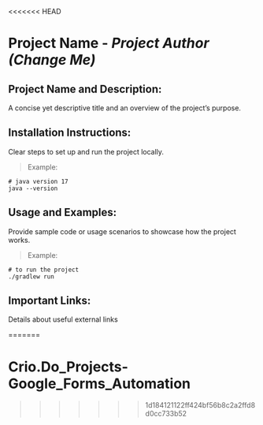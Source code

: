 <<<<<<< HEAD
# Project Name - _Project Author (Change Me)_

## Project Name and Description:
A concise yet descriptive title and an overview of the project’s purpose.

## Installation Instructions:
Clear steps to set up and run the project locally.
> Example:
```
# java version 17
java --version
```

## Usage and Examples:
Provide sample code or usage scenarios to showcase how the project works.
> Example:
```
# to run the project
./gradlew run
```

## Important Links:
Details about useful external links
 
=======
# Crio.Do_Projects-Google_Forms_Automation
>>>>>>> 1d184121122ff424bf56b8c2a2ffd8d0cc733b52
